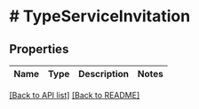 # # TypeServiceInvitation

## Properties

Name | Type | Description | Notes
------------ | ------------- | ------------- | -------------

[[Back to API list]](../../README.md#endpoints) [[Back to README]](../../README.md)

